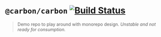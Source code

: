 # `@carbon/carbon` [![Build Status](https://travis-ci.org/carbon-design-system/carbon.svg?branch=master)](https://travis-ci.org/carbon-design-system/carbon)

> Demo repo to play around with monorepo design. _Unstable and not ready for consumption._
